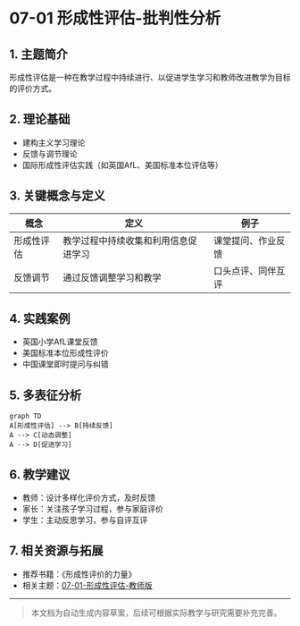# 07-01 形成性评估-批判性分析

## 1. 主题简介

形成性评估是一种在教学过程中持续进行、以促进学生学习和教师改进教学为目标的评价方式。

## 2. 理论基础

- 建构主义学习理论
- 反馈与调节理论
- 国际形成性评估实践（如英国AfL、美国标准本位评估等）

## 3. 关键概念与定义

| 概念 | 定义 | 例子 |
|------|------|------|
| 形成性评估 | 教学过程中持续收集和利用信息促进学习 | 课堂提问、作业反馈 |
| 反馈调节 | 通过反馈调整学习和教学 | 口头点评、同伴互评 |

## 4. 实践案例

- 英国小学AfL课堂反馈
- 美国标准本位形成性评价
- 中国课堂即时提问与纠错

## 5. 多表征分析

```mermaid
graph TD
A[形成性评估] --> B[持续反馈]
A --> C[动态调整]
A --> D[促进学习]
```

## 6. 教学建议

- 教师：设计多样化评价方式，及时反馈
- 家长：关注孩子学习过程，参与家庭评价
- 学生：主动反思学习，参与自评互评

## 7. 相关资源与拓展

- 推荐书籍：《形成性评价的力量》
- 相关主题：[07-01-形成性评估-教师版](../教师版/07-01-形成性评估-教师版.md)

---

> 本文档为自动生成内容草案，后续可根据实际教学与研究需要补充完善。
